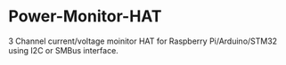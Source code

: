 # Power-Monitor-HAT
3 Channel current/voltage moinitor HAT for Raspberry Pi/Arduino/STM32 using I2C or SMBus interface.
